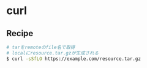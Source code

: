 # curl

## Recipe

```bash
# tarをremoteのfile名で取得
# localにresource.tar.gzが生成される
$ curl -sSfLO https://example.com/resource.tar.gz
```